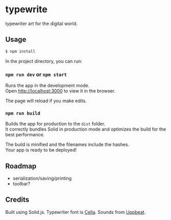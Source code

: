 # typewrite

typewriter art for the digital world.

## Usage

```bash
$ npm install
```

In the project directory, you can run:

### `npm run dev` or `npm start`

Runs the app in the development mode.<br>
Open [http://localhost:3000](http://localhost:3000) to view it in the browser.

The page will reload if you make edits.<br>

### `npm run build`

Builds the app for production to the `dist` folder.<br>
It correctly bundles Solid in production mode and optimizes the build for the best performance.

The build is minified and the filenames include the hashes.<br>
Your app is ready to be deployed!

## Roadmap

- serialization/saving/printing
- toolbar?

## Credits

Built using Solid.js. Typewriter font is [Cella](https://www.dafont.com/cella.font). Sounds from [Uppbeat](https://uppbeat.io/).
